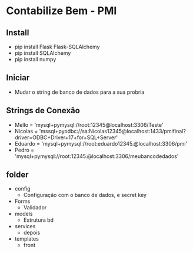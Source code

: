 # Contabilize Bem - PMI

## Install

- pip install Flask Flask-SQLAlchemy
- pip install SQLAlchemy
- pip install numpy

## Iniciar

- Mudar o string de banco de dados para a sua probria

## Strings de Conexão
- Mello = 'mysql+pymysql://root:12345@localhost:3306/Teste'
- Nicolas = 'mssql+pyodbc://sa:Nicolas12345@localhost:1433/pmifinal?driver=ODBC+Driver+17+for+SQL+Server'
- Eduardo = 'mysql+pymysql://root:eduardo12345.@localhost:3306/pmi'
- Pedro = 'mysql+pymysql://root:12345.@localhost:3306/meubancodedados'

## folder
- config
    - Configuração com o banco de dados, e secret key 
- Forms 
    - Validador 
- models
    - Estrutura bd
- services
    - depois
- templates 
    - front
